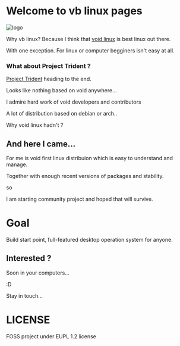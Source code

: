 
# Welcome to **vb** **linux** pages

![logo](/assets)

Why vb linux? Because I think that [void linux](https://voidlinux.org/) is best linux out there.

With one exception. For linux or computer begginers isn't easy at all.

### What about Project Trident ?

[Project Trident](https://project-trident.org) heading to the end.

Looks like nothing based on void anywhere...

I admire hard work of void developers and contributors

A lot of distribution based on debian or arch..

Why void linux hadn't ?

## And here I came...

For me is void first linux distribuion which is easy to understand and manage.

Together with enough recent versions of packages and stability.

so

I am starting community project and hoped that will survive.

# Goal

Build start point, full-featured desktop operation system for anyone.

## Interested ?

Soon in your computers...

:D

Stay in touch...

# LICENSE
FOSS project under EUPL 1.2 license

